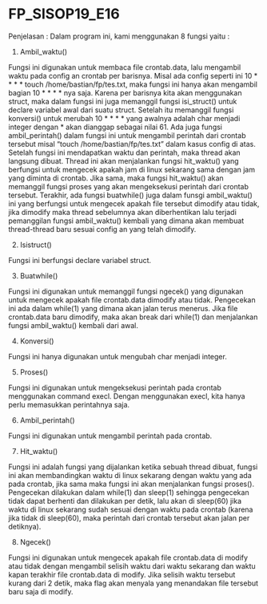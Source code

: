 # FP_SISOP19_E16

Penjelasan : 
Dalam program ini, kami menggunakan 8 fungsi yaitu :

1. Ambil_waktu()

Fungsi ini digunakan untuk membaca file crontab.data, lalu mengambil waktu pada config an crontab per barisnya. Misal ada config seperti ini 
10 * * * * touch /home/bastian/fp/tes.txt, maka fungsi ini hanya akan mengambil bagian 10 * * * * nya saja. Karena per barisnya kita akan menggunakan struct, maka dalam fungsi ini juga memanggil fungsi isi_struct() untuk declare variabel awal dari suatu struct. Setelah itu memanggil fungsi konversi() untuk merubah 10 * * * * yang awalnya adalah char menjadi integer dengan * akan dianggap sebagai nilai 61. Ada juga fungsi ambil_perintah() dalam fungsi ini untuk mengambil perintah dari crontab tersebut misal “touch /home/bastian/fp/tes.txt” dalam kasus config di atas. Setelah fungsi ini mendapatkan waktu dan perintah, maka thread akan langsung dibuat. Thread ini akan menjalankan fungsi hit_waktu() yang berfungsi untuk mengecek apakah jam di linux sekarang sama dengan jam yang diminta di crontab. Jika sama, maka fungsi hit_waktu() akan memanggil fungsi proses yang akan mengeksekusi perintah dari crontab tersebut. Terakhir, ada fungsi buatwhile() juga dalam funsgi ambil_waktu() ini yang berfungsi untuk mengecek apakah file tersebut dimodify atau tidak, jika dimodify maka thread sebelumnya akan diberhentikan lalu terjadi pemanggilan fungsi ambil_waktu() kembali yang dimana akan membuat thread-thread baru sesuai config an yang telah dimodify.

2. Isistruct()

Fungsi ini berfungsi declare variabel struct.

3. Buatwhile()

Fungsi ini digunakan untuk memanggil fungsi ngecek() yang digunakan untuk mengecek apakah file crontab.data dimodify atau tidak. Pengecekan ini ada dalam while(1) yang dimana akan jalan terus menerus. Jika file crontab.data baru dimodify, maka akan break dari while(1) dan menjalankan fungsi ambil_waktu() kembali dari awal.

4. Konversi()

Fungsi ini hanya digunakan untuk mengubah char menjadi integer.

5. Proses()

Fungsi ini digunakan untuk mengeksekusi perintah pada crontab menggunakan command execl. Dengan menggunakan execl, kita hanya perlu memasukkan perintahnya saja. 

6. Ambil_perintah()

Fungsi ini digunakan untuk mengambil perintah pada crontab.

7. Hit_waktu()

Fungsi ini adalah fungsi yang dijalankan ketika sebuah thread dibuat, fungsi ini akan membandingkan waktu di linux sekarang dengan waktu yang ada pada crontab, jika sama maka fungsi ini akan menjalankan fungsi proses(). Pengecekan dilakukan dalam while(1) dan sleep(1) sehingga pengecekan tidak dapat berhenti dan dilakukan per detik, lalu akan di sleep(60) jika waktu di linux sekarang sudah sesuai dengan waktu pada crontab (karena jika tidak di sleep(60), maka perintah dari crontab tersebut akan jalan per detiknya).

8. Ngecek()

Fungsi ini digunakan untuk mengecek apakah file crontab.data di modify atau tidak dengan mengambil selisih waktu dari waktu sekarang dan waktu kapan terakhir file crontab.data di modify. Jika selisih waktu tersebut kurang dari 2 detik, maka flag akan menyala yang menandakan file tersebut baru saja di modify.
